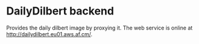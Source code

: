 DailyDilbert backend
====================
Provides the daily dilbert image by proxying it. The web service is online at http://dailydilbert.eu01.aws.af.cm/.
